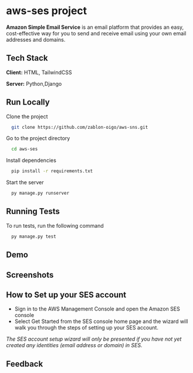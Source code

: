 # aws-ses project
**Amazon Simple Email Service** is an email platform that provides an easy, cost-effective way for you to send and receive email using your own email addresses and domains.
## Tech Stack

**Client:** HTML, TailwindCSS

**Server:** Python,Django

## Run Locally

Clone the project

```bash
  git clone https://github.com/zablon-oigo/aws-sns.git
```

Go to the project directory

```bash
  cd aws-ses
```

Install dependencies

```bash
  pip install -r requirements.txt
```

Start the server

```bash
  py manage.py runserver
```
## Running Tests

To run tests, run the following command

```bash
  py manage.py test
```
## Demo
## Screenshots
##  How to Set up your SES account
- Sign in to the AWS Management Console and open the Amazon SES console
- Select Get Started from the SES console home page and the wizard will walk you through the steps of setting up your SES account.
  
*The SES account setup wizard will only be presented if you have not yet created any identities (email address or domain) in SES.*
## Feedback
